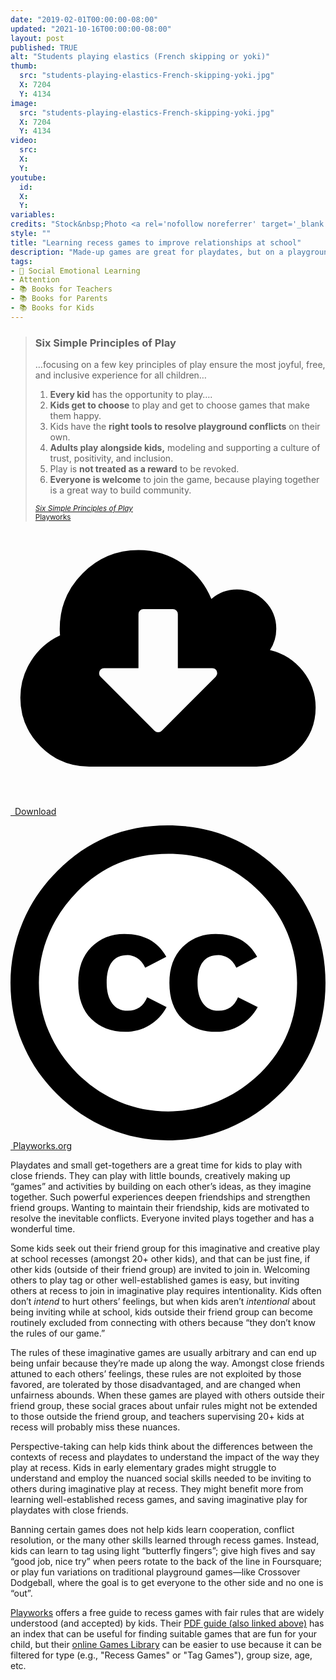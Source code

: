 ```yaml
---
date: "2019-02-01T00:00:00-08:00"
updated: "2021-10-16T00:00:00-08:00"
layout: post
published: TRUE
alt: "Students playing elastics (French skipping or yoki)"
thumb:
  src: "students-playing-elastics-French-skipping-yoki.jpg"
  X: 7204
  Y: 4134
image:
  src: "students-playing-elastics-French-skipping-yoki.jpg"
  X: 7204
  Y: 4134
video:
  src: 
  X: 
  Y: 
youtube:
  id:
  X:
  Y:
variables:
credits: "Stock&nbsp;Photo <a rel='nofollow noreferrer' target='_blank' href='https://www.dreamstime.com/stock-photo-group-kids-play-hopscotch-school-elastic-ropes-together-street-image97428232'>&copy;</a>&nbsp;Sergey Novikov"
style: ""
title: "Learning recess games to improve relationships at school"
description: "Made-up games are great for playdates, but on a playground with 20+ kids, they can cause conflicts and make others feel excluded or treated unfairly."
tags:
- 💛 Social Emotional Learning
- Attention
- 📚 Books for Teachers
- 📚 Books for Parents
- 📚 Books for Kids
---
```

<blockquote><div>
<h3>Six Simple Principles of Play</h3>
<p>&hellip;focusing on a few key principles of play ensure the most joyful, free, and inclusive experience for all children&hellip;</p>
<ol type="1" start="1">
    <li><strong>Every kid</strong> has the opportunity to play&hellip;.</li>
    <li><strong>Kids get to choose</strong> to play and get to choose games that make them happy.</li>
    <li>Kids have the <strong>right tools to resolve playground conflicts</strong> on their own.</li>
    <li><strong>Adults play alongside kids,</strong> modeling and supporting a culture of trust, positivity, and inclusion.</li>
    <li>Play is <strong>not treated as a reward</strong> to be revoked.</li>
    <li><strong>Everyone is welcome</strong> to join the game, because playing together is a great way to build community.</li>
</ol>
<div class="citation"><small><a rel="nofollow noreferrer" target="_blank" href="https://www.playworks.org/about/why-play/principles-of-play/" title="Six Simple Principles of Play"><cite>Six Simple Principles of Play</cite></a><br><a rel="nofollow noreferrer" target="_blank" href="https://www.playworks.org/">Playworks</a></small></div>
</div></blockquote>
<div class="float right side">
	<div>
		<a rel="nofollow" href="{{site.url}}/Playworks-Game-Guide.pdf"><amp-img alt="Playworks Game Guide" width="414" height="555" src="{{site.cache}}/books/Playworks-Game-Guide.jpg" sizes="8.625rem"></amp-img></a>
        <a class="download" rel="nofollow" href="{{site.url}}/Playworks-Game-Guide.pdf" download="CDavidMaxey.com-Playworks-Game-Guide.pdf"><div><svg id="svg-download" class="fontawesome" xmlns="http://www.w3.org/2000/svg" viewBox="0 0 2048 1792"><path d="M1344 928q0-14-9-23t-23-9h-224v-352q0-13-9.5-22.5t-22.5-9.5h-192q-13 0-22.5 9.5t-9.5 22.5v352h-224q-13 0-22.5 9.5t-9.5 22.5q0 14 9 23l352 352q9 9 23 9t23-9l351-351q10-12 10-24zm640 224q0 159-112.5 271.5t-271.5 112.5h-1088q-185 0-316.5-131.5t-131.5-316.5q0-130 70-240t188-165q-2-30-2-43 0-212 150-362t362-150q156 0 285.5 87t188.5 231q71-62 166-62 106 0 181 75t75 181q0 76-41 138 130 31 213.5 135.5t83.5 238.5z"/></svg>&ensp;Download</div></a>
        <p class="credits"><a rel="nofollow noreferrer" target="_blank" href="https://www.playworks.org/game-library/"><svg xmlns="http://www.w3.org/2000/svg" viewBox="5.5 -3.5 64 64" enable-background="new 5.5 -3.5 64 64"><circle fill="#fff" cx="37.785" cy="28.501" r="28.836"></circle><path d="M37.441-3.5c8.951 0 16.572 3.125 22.857 9.372 3.008 3.009 5.295 6.448 6.857 10.314 1.561 3.867 2.344 7.971 2.344 12.314 0 4.381-.773 8.486-2.314 12.313-1.543 3.828-3.82 7.21-6.828 10.143-3.123 3.085-6.666 5.448-10.629 7.086-3.961 1.638-8.057 2.457-12.285 2.457s-8.276-.808-12.143-2.429c-3.866-1.618-7.333-3.961-10.4-7.027-3.067-3.066-5.4-6.524-7-10.372s-2.4-7.904-2.4-12.171c0-4.229.809-8.295 2.428-12.2 1.619-3.905 3.972-7.4 7.057-10.486 6.095-6.208 13.58-9.314 22.456-9.314zm.116 5.772c-7.314 0-13.467 2.553-18.458 7.657-2.515 2.553-4.448 5.419-5.8 8.6-1.354 3.181-2.029 6.505-2.029 9.972 0 3.429.675 6.734 2.029 9.913 1.353 3.183 3.285 6.021 5.8 8.516 2.514 2.496 5.351 4.399 8.515 5.715 3.161 1.314 6.476 1.971 9.943 1.971 3.428 0 6.75-.665 9.973-1.999 3.219-1.335 6.121-3.257 8.713-5.771 4.99-4.876 7.484-10.99 7.484-18.344 0-3.543-.648-6.895-1.943-10.057-1.293-3.162-3.18-5.98-5.654-8.458-5.146-5.143-11.335-7.715-18.573-7.715zm-.401 20.915l-4.287 2.229c-.458-.951-1.019-1.619-1.685-2-.667-.38-1.286-.571-1.858-.571-2.856 0-4.286 1.885-4.286 5.657 0 1.714.362 3.084 1.085 4.113.724 1.029 1.791 1.544 3.201 1.544 1.867 0 3.181-.915 3.944-2.743l3.942 2c-.838 1.563-2 2.791-3.486 3.686-1.484.896-3.123 1.343-4.914 1.343-2.857 0-5.163-.875-6.915-2.629-1.752-1.752-2.628-4.19-2.628-7.313 0-3.048.886-5.466 2.657-7.257 1.771-1.79 4.009-2.686 6.715-2.686 3.963-.002 6.8 1.541 8.515 4.627zm18.457 0l-4.229 2.229c-.457-.951-1.02-1.619-1.686-2-.668-.38-1.307-.571-1.914-.571-2.857 0-4.287 1.885-4.287 5.657 0 1.714.363 3.084 1.086 4.113.723 1.029 1.789 1.544 3.201 1.544 1.865 0 3.18-.915 3.941-2.743l4 2c-.875 1.563-2.057 2.791-3.541 3.686-1.486.896-3.105 1.343-4.857 1.343-2.896 0-5.209-.875-6.941-2.629-1.736-1.752-2.602-4.19-2.602-7.313 0-3.048.885-5.466 2.658-7.257 1.77-1.79 4.008-2.686 6.713-2.686 3.962-.002 6.783 1.541 8.458 4.627z"></path></svg>&nbsp;Playworks.org</a></p>
	</div>
<!--<div>
		<a class="download" rel="nofollow" href="{{site.url}}/Playworks-SEL-Games.pdf" download="CDavidMaxey.com-Playworks-SEL-Games.pdf">
			<amp-img alt="Playworks Social-Emotional Learning Games" width="414" height="555" src="{{site.cache}}/books/Playworks-SEL-Games.jpg" sizes="8.625rem"></amp-img>
			<div><svg class="fontawesome"><use xlink:href="#svg-download"/></svg>&ensp;Download</div>
		</a>
        <p class="credits"><a rel="nofollow noreferrer" target="_blank" href="https://playworks.org/selgames"><svg xmlns="http://www.w3.org/2000/svg" viewBox="5.5 -3.5 64 64" enable-background="new 5.5 -3.5 64 64"><circle fill="#fff" cx="37.785" cy="28.501" r="28.836"></circle><path d="M37.441-3.5c8.951 0 16.572 3.125 22.857 9.372 3.008 3.009 5.295 6.448 6.857 10.314 1.561 3.867 2.344 7.971 2.344 12.314 0 4.381-.773 8.486-2.314 12.313-1.543 3.828-3.82 7.21-6.828 10.143-3.123 3.085-6.666 5.448-10.629 7.086-3.961 1.638-8.057 2.457-12.285 2.457s-8.276-.808-12.143-2.429c-3.866-1.618-7.333-3.961-10.4-7.027-3.067-3.066-5.4-6.524-7-10.372s-2.4-7.904-2.4-12.171c0-4.229.809-8.295 2.428-12.2 1.619-3.905 3.972-7.4 7.057-10.486 6.095-6.208 13.58-9.314 22.456-9.314zm.116 5.772c-7.314 0-13.467 2.553-18.458 7.657-2.515 2.553-4.448 5.419-5.8 8.6-1.354 3.181-2.029 6.505-2.029 9.972 0 3.429.675 6.734 2.029 9.913 1.353 3.183 3.285 6.021 5.8 8.516 2.514 2.496 5.351 4.399 8.515 5.715 3.161 1.314 6.476 1.971 9.943 1.971 3.428 0 6.75-.665 9.973-1.999 3.219-1.335 6.121-3.257 8.713-5.771 4.99-4.876 7.484-10.99 7.484-18.344 0-3.543-.648-6.895-1.943-10.057-1.293-3.162-3.18-5.98-5.654-8.458-5.146-5.143-11.335-7.715-18.573-7.715zm-.401 20.915l-4.287 2.229c-.458-.951-1.019-1.619-1.685-2-.667-.38-1.286-.571-1.858-.571-2.856 0-4.286 1.885-4.286 5.657 0 1.714.362 3.084 1.085 4.113.724 1.029 1.791 1.544 3.201 1.544 1.867 0 3.181-.915 3.944-2.743l3.942 2c-.838 1.563-2 2.791-3.486 3.686-1.484.896-3.123 1.343-4.914 1.343-2.857 0-5.163-.875-6.915-2.629-1.752-1.752-2.628-4.19-2.628-7.313 0-3.048.886-5.466 2.657-7.257 1.771-1.79 4.009-2.686 6.715-2.686 3.963-.002 6.8 1.541 8.515 4.627zm18.457 0l-4.229 2.229c-.457-.951-1.02-1.619-1.686-2-.668-.38-1.307-.571-1.914-.571-2.857 0-4.287 1.885-4.287 5.657 0 1.714.363 3.084 1.086 4.113.723 1.029 1.789 1.544 3.201 1.544 1.865 0 3.18-.915 3.941-2.743l4 2c-.875 1.563-2.057 2.791-3.541 3.686-1.486.896-3.105 1.343-4.857 1.343-2.896 0-5.209-.875-6.941-2.629-1.736-1.752-2.602-4.19-2.602-7.313 0-3.048.885-5.466 2.658-7.257 1.77-1.79 4.008-2.686 6.713-2.686 3.962-.002 6.783 1.541 8.458 4.627z"></path></svg>&nbsp;Playworks.org</a></p>
	</div>-->
</div>
Playdates and small get-togethers are a great time for kids to play with close friends. They can play with little bounds, creatively making up “games” and activities by building on each other’s ideas, as they imagine together. Such powerful experiences deepen friendships and strengthen friend groups. Wanting to maintain their friendship, kids are motivated to resolve the inevitable conflicts. Everyone invited plays together and has a wonderful time.

Some kids seek out their friend group for this imaginative and creative play at school recesses (amongst 20+ other kids), and that can be just fine, if other kids (outside of their friend group) are invited to join in. Welcoming others to play tag or other well-established games is easy, but inviting others at recess to join in imaginative play requires intentionality. Kids often don’t <i>intend</i> to hurt others’ feelings, but when kids aren’t <i>intentional</i> about being inviting while at school, kids outside their friend group can become routinely excluded from connecting with others because “they don’t know the rules of our game.” 

The rules of these imaginative games are usually arbitrary and can end up being unfair because they’re made up along the way. Amongst close friends attuned to each others’ feelings, these rules are not exploited by those favored, are tolerated by those disadvantaged, and are changed when unfairness abounds. When these games are played with others outside their friend group, these social graces about unfair rules might not be extended to those outside the friend group, and teachers supervising 20+ kids at recess will probably miss these nuances.

Perspective-taking can help kids think about the differences between the contexts of recess and playdates to understand the impact of the way they play at recess. Kids in early elementary grades might struggle to understand and employ the nuanced social skills needed to be inviting to others during imaginative play at recess. They might benefit more from learning well-established recess games, and saving imaginative play for playdates with close friends. 

Banning certain games does not help kids learn cooperation, conflict resolution, or the many other skills learned through recess games. Instead, kids can learn to tag using light “butterfly fingers”; give high fives and say “good job, nice try” when peers rotate to the back of the line in Foursquare; or play fun variations on traditional playground games&mdash;like Crossover Dodgeball, where the goal is to get everyone to the other side and no one is “out”.

<a rel="nofollow noreferrer" target="_blank" href="https://www.playworks.org/game-library/">Playworks</a> offers a free guide to recess games with fair rules that are widely understood (and accepted) by kids. Their <a rel="nofollow" href="{{site.url}}/Playworks-Game-Guide.pdf">PDF guide (also linked above)</a> has an index that can be useful for finding suitable games that are fun for your child, but their <a rel="nofollow noreferrer" target="_blank" href="https://www.playworks.org/game-library/">online Games Library</a> can be easier to use because it can be filtered for type (e.g., "Recess Games" or "Tag Games"), group size, age, etc.